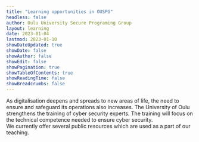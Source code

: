 ```yaml
---
title: "Learning opportunities in OUSPG"
headless: false
author: Oulu University Secure Programing Group
layout: learning
date: 2023-01-04
lastmod: 2023-01-10
showDateUpdated: true
showDate: false
showAuthor: false
showEdit: false
showPagination: true 
showTableOfContents: true
showReadingTime: false
showBreadcrumbs: false
---
```

As digitalisation deepens and spreads to new areas of life, the need to ensure and safeguard its operations also increases.
The University of Oulu strengthens the training of cyber security experts. 
The training will focus on the technical competence needed to ensure cyber security.  
We currently offer several public resources which are used as a part of our teaching. 